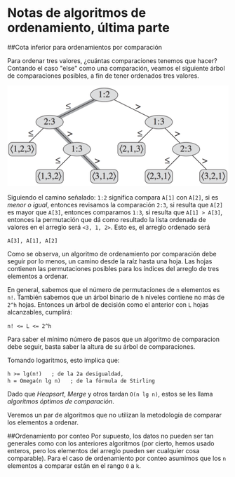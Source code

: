 # Notas de algoritmos de ordenamiento, última parte

##Cota inferior para ordenamientos por comparación

Para ordenar tres valores, ¿cuántas comparaciones tenemos que hacer? Contando el caso "else" como una comparación, veamos el siguiente árbol de comparaciones posibles, a fin de tener ordenados tres valores.

![arbol de comparaciones](imagenes/arbol_de_orden.png "Árbol de comparaciones")

Siguiendo el camino señalado: ``1:2`` significa compara ``A[1]`` con ``A[2]``, si es _menor o igual_, entonces revisamos la comparación ``2:3``, si resulta que ``A[2]`` es mayor que ``A[3]``, entonces comparamos ``1:3``, si resulta que ``A[1] > A[3]``, entonces la permutación que dá como resultado la lista ordenada de valores en el arreglo será ``<3, 1, 2>``. Esto es, el arreglo ordenado será

    A[3], A[1], A[2]

Como se observa, un algoritmo de ordenamiento por comparación debe seguir por lo menos, un camino desde la raíz hasta una hoja. Las hojas contienen las permutaciones posibles para los índices del arreglo de tres elementos a ordenar.

En general, sabemos que el número de permutaciones de ``n`` elementos es ``n!``. También sabemos que un árbol binario de ``h`` niveles contiene no más de ``2^h`` hojas. Entonces un árbol de decisión como el anterior con ``L`` hojas alcanzables, cumplirá:

``n! <= L <= 2^h``

Para saber el mínimo número de pasos que un algoritmo de comparacion debe seguir, basta saber la altura de su árbol de comparaciones.

Tomando logaritmos, esto implica que:

    h >= lg(n!)   ; de la 2a desigualdad,
    h = Omega(n lg n)   ; de la fórmula de Stirling

Dado que *Heapsort*, *Merge* y otros tardan ``O(n lg n)``, estos se les llama *algoritmos óptimos de comparación*.

Veremos un par de algoritmos que no utilizan la metodología de comparar los elementos a ordenar.

##Ordenamiento por conteo
Por supuesto, los datos no pueden ser tan generales como con los anteriores algoritmos (por cierto, hemos usado enteros, pero los elementos del arreglo pueden ser cualquier cosa comparable). Para el caso de ordenamiento por conteo asumimos que los ``n`` elementos a comparar están en el rango ``0`` a ``k``. 